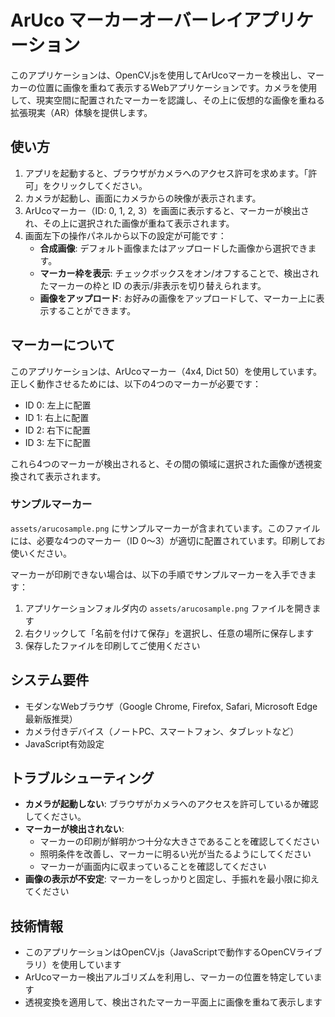 # ArUco マーカーオーバーレイアプリケーション

このアプリケーションは、OpenCV.jsを使用してArUcoマーカーを検出し、マーカーの位置に画像を重ねて表示するWebアプリケーションです。カメラを使用して、現実空間に配置されたマーカーを認識し、その上に仮想的な画像を重ねる拡張現実（AR）体験を提供します。

## 使い方

1. アプリを起動すると、ブラウザがカメラへのアクセス許可を求めます。「許可」をクリックしてください。
2. カメラが起動し、画面にカメラからの映像が表示されます。
3. ArUcoマーカー（ID: 0, 1, 2, 3）を画面に表示すると、マーカーが検出され、その上に選択された画像が重ねて表示されます。
4. 画面左下の操作パネルから以下の設定が可能です：
   - **合成画像**: デフォルト画像またはアップロードした画像から選択できます。
   - **マーカー枠を表示**: チェックボックスをオン/オフすることで、検出されたマーカーの枠と ID の表示/非表示を切り替えられます。
   - **画像をアップロード**: お好みの画像をアップロードして、マーカー上に表示することができます。

## マーカーについて

このアプリケーションは、ArUcoマーカー（4x4, Dict 50）を使用しています。正しく動作させるためには、以下の4つのマーカーが必要です：

- ID 0: 左上に配置
- ID 1: 右上に配置
- ID 2: 右下に配置
- ID 3: 左下に配置

これら4つのマーカーが検出されると、その間の領域に選択された画像が透視変換されて表示されます。

### サンプルマーカー

`assets/arucosample.png` にサンプルマーカーが含まれています。このファイルには、必要な4つのマーカー（ID 0〜3）が適切に配置されています。印刷してお使いください。

マーカーが印刷できない場合は、以下の手順でサンプルマーカーを入手できます：

1. アプリケーションフォルダ内の `assets/arucosample.png` ファイルを開きます
2. 右クリックして「名前を付けて保存」を選択し、任意の場所に保存します
3. 保存したファイルを印刷してご使用ください

## システム要件

- モダンなWebブラウザ（Google Chrome, Firefox, Safari, Microsoft Edge最新版推奨）
- カメラ付きデバイス（ノートPC、スマートフォン、タブレットなど）
- JavaScript有効設定

## トラブルシューティング

- **カメラが起動しない**: ブラウザがカメラへのアクセスを許可しているか確認してください。
- **マーカーが検出されない**: 
  - マーカーの印刷が鮮明かつ十分な大きさであることを確認してください
  - 照明条件を改善し、マーカーに明るい光が当たるようにしてください
  - マーカーが画面内に収まっていることを確認してください
- **画像の表示が不安定**: マーカーをしっかりと固定し、手振れを最小限に抑えてください

## 技術情報

- このアプリケーションはOpenCV.js（JavaScriptで動作するOpenCVライブラリ）を使用しています
- ArUcoマーカー検出アルゴリズムを利用し、マーカーの位置を特定しています
- 透視変換を適用して、検出されたマーカー平面上に画像を重ねて表示します